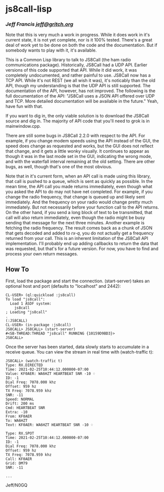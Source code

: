 # js8call-lisp
### _Jeff Francis <jeff@gritch.org>_

Note that this is very much a work in progress. While it does work in
it's current state, it is not yet complete, nor is it 100%
tested. There's a great deal of work yet to be done on both the code
and the documentation. But if somebody wants to play with it, it's
available.

This is a Common Lisp library to talk to JS8Call (the ham radio
communications package). Historically, JS8Call had a UDP API. Earlier
versions of this code supported that API. While it did work, it was
completely undocumented, and rather painful to use. JS8Call now has a
TCP API. While it's not REST (we all wish it was), it's noticably than
the old API, though my understanding is that the UDP API is still
supported. The documentation of the API, however, has not
improved. The following is the full documentation of the API: "JS8Call
uses a JSON API offered over UDP and TCP. More detailed documentation
will be available in the future." Yeah, have fun with that.

If you want to dig in, the only viable solution is to download the
JS8Call source and dig in. The majority of API code that you'll need
to grok is in mainwindow.cpp.

There are still some bugs in JS8Call 2.2.0 with respect to the
API. For example, if you change modem speeds using the API instead of
the GUI, the speed does change as requested and works, but the GUI
does not reflect that change, and it gets a little wonky visually. It
continues to appear as though it was in the last mode set in the GUI,
indicating the wrong mode, and with the waterfall interval remaining
at the old setting. There are other bugs, as well, though that's one
of the most obvious.

Note that in it's current form, when an API call is made using this
library, that call is pushed to a queue, which is sent as quickly as
possible. In the mean time, the API call you made returns immediately,
even though what you asked the API to do may not have net
completed. For example, if you change the radio frequency, that change
is queued up and likely sent immediately. And the frequency on your
radio would change pretty much immediately. But not necessarily before
your function call to the API returns. On the other hand, if you send
a long block of text to be transmitted, that call will also return
immediately, even though the radio might be busy sending that message
for the next three minutes. Another example is fetching the radio
frequency. The result comes back as a chunk of JSON that gets decoded
and added to *rx-q*, you do not actually get a frequency returned from
your call. This is an inherent limitation of the JS8Call API
implementation. I'll probably end up adding callbacks to return the
data that was requested, but that's for a future version. For now, you
have to find and process your own return messages.

## How To

First, load the package and start the connection. (start-server) takes
an optional host and port (defaults to "localhost" and 2442):

```
CL-USER> (ql:quickload :js8call)
To load "js8call":
  Load 1 ASDF system:
    js8call
; Loading "js8call"
.
(:JS8CALL)
CL-USER> (in-package :js8call)
JS8CALL> JS8CALL> (start-server)
#<SB-THREAD:THREAD "js8call" RUNNING {10159D9BD3}>
JS8CALL>
```

Once the server has been started, data slowly starts to accumulate in
a receive queue. You can view the stream in real time with
(watch-traffic t):

```
JS8CALL> (watch-traffic t)
Type: RX.DIRECTED
Time: 2021-02-25T10:44:12.000000-07:00
Value: KF0AER: WA6HZT HEARTBEAT SNR -10 ♢
ID: -1
Dial Freq: 7078.000 khz
Offset: 959 hz
TX Freq: 7078.959 khz
SNR: -11
Speed: NORMAL
Drift: 200 ms
Cmd: HEARTBEAT SNR
Extra: -10
From: KF0AER
To: WA6HZT
Text: KF0AER: WA6HZT HEARTBEAT SNR -10 ♢

Type: RX.SPOT
Time: 2021-02-25T10:44:12.000000-07:00
ID: -1
Dial Freq: 7078.000 khz
Offset: 959 hz
TX Freq: 7078.959 khz
Call: KF0AER
Grid: DM79
SNR: -11

...
```

Jeff/N0GQ
